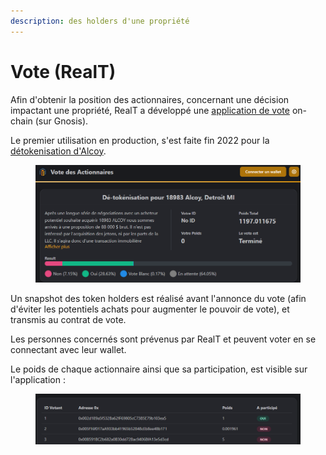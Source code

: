 ```yaml
---
description: des holders d'une propriété
---
```


# Vote (RealT)

Afin d'obtenir la position des actionnaires, concernant une décision impactant une propriété, RealT a développé une [application de vote](https://vote.realtoken.network/) on-chain (sur Gnosis).

Le premier utilisation en production, s'est faite fin 2022 pour la [détokenisation d'Alcoy](../site-realt/detokenisation-dune-propriete.md).

<figure><img src="../.gitbook/assets/image (13).png" alt=""><figcaption></figcaption></figure>

Un snapshot des token holders est réalisé avant l'annonce du vote (afin d'éviter les potentiels achats pour augmenter le pouvoir de vote), et transmis au contrat de vote.

Les personnes concernés sont prévenus par RealT et peuvent voter en se connectant avec leur wallet.

Le poids de chaque actionnaire ainsi que sa participation, est visible sur l'application :

<figure><img src="../.gitbook/assets/image (1) (1) (1) (1) (1) (1).png" alt=""><figcaption></figcaption></figure>
